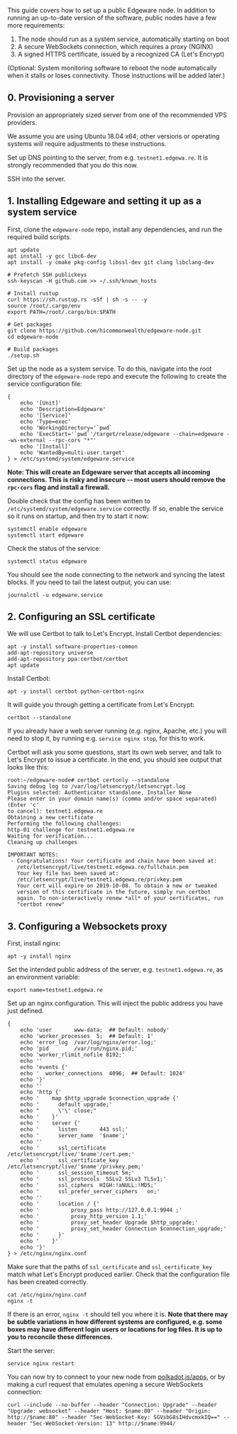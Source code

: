 This guide covers how to set up a public Edgeware node. In addition to 
running an up-to-date version of the software, public nodes have a few more
requirements:

1. The node should run as a system service, automatically starting on boot
2. A secure WebSockets connection, which requires a proxy (NGINX)
3. A signed HTTPS certificate, issued by a recognized CA (Let's Encrypt)

(Optional: System monitoring software to reboot the node automatically when
it stalls or loses connectivity. Those instructions will be added later.)

## 0. Provisioning a server

Provision an appropriately sized server from one of the recommended VPS
providers.

We assume you are using Ubuntu 18.04 x64; other versions or operating
systems will require adjustments to these instructions.

Set up DNS pointing to the server, from e.g. `testnet1.edgewa.re`. It
is strongly recommended that you do this now.

SSH into the server.

## 1. Installing Edgeware and setting it up as a system service

First, clone the `edgeware-node` repo, install any dependencies, and run
the required build scripts.

```
apt update
apt install -y gcc libc6-dev
apt install -y cmake pkg-config libssl-dev git clang libclang-dev

# Prefetch SSH publickeys
ssh-keyscan -H github.com >> ~/.ssh/known_hosts

# Install rustup
curl https://sh.rustup.rs -sSf | sh -s -- -y
source /root/.cargo/env
export PATH=/root/.cargo/bin:$PATH

# Get packages
git clone https://github.com/hicommonwealth/edgeware-node.git
cd edgeware-node

# Build packages
./setup.sh
```

Set up the node as a system service. To do this, navigate into the root directory
of the `edgeware-node` repo and execute the following to create the service
configuration file:

```
{
    echo '[Unit]'
    echo 'Description=Edgeware'
    echo '[Service]'
    echo 'Type=exec'
    echo 'WorkingDirectory='`pwd`
    echo 'ExecStart='`pwd`'/target/release/edgeware --chain=edgeware --ws-external --rpc-cors "*"'
    echo '[Install]'
    echo 'WantedBy=multi-user.target'
} > /etc/systemd/system/edgeware.service
```

**Note: This will create an Edgeware server that accepts all incoming
connections. This is risky and insecure -- most users should remove the
`rpc-cors` flag and install a firewall.**

Double check that the config has been written to `/etc/systemd/system/edgeware.service`
correctly. If so, enable the service so it runs on startup, and then try to
start it now:

```
systemctl enable edgeware
systemctl start edgeware
```

Check the status of the service:

```
systemctl status edgeware
```

You should see the node connecting to the network and syncing the latest blocks.
If you need to tail the latest output, you can use:

```
journalctl -u edgeware.service
```

## 2. Configuring an SSL certificate

We will use Certbot to talk to Let's Encrypt. Install Certbot dependencies:

```
apt -y install software-properties-common
add-apt-repository universe
add-apt-repository ppa:certbot/certbot
apt update
```

Install Certbot:

```
apt -y install certbot python-certbot-nginx
```

It will guide you through getting a certificate from Let's Encrypt:

```
certbot --standalone
```

If you already have a web server running (e.g. nginx, Apache, etc.)
you will need to stop it, by running e.g. `service nginx stop`, for
this to work.

Certbot will ask you some questions, start its own web server, and
talk to Let's Encrypt to issue a certificate. In the end, you should
see output that looks like this:

```
root:~/edgeware-node# certbot certonly --standalone
Saving debug log to /var/log/letsencrypt/letsencrypt.log
Plugins selected: Authenticator standalone, Installer None
Please enter in your domain name(s) (comma and/or space separated)  (Enter 'c'
to cancel): testnet1.edgewa.re
Obtaining a new certificate
Performing the following challenges:
http-01 challenge for testnet1.edgewa.re
Waiting for verification...
Cleaning up challenges

IMPORTANT NOTES:
 - Congratulations! Your certificate and chain have been saved at:
   /etc/letsencrypt/live/testnet1.edgewa.re/fullchain.pem
   Your key file has been saved at:
   /etc/letsencrypt/live/testnet1.edgewa.re/privkey.pem
   Your cert will expire on 2019-10-08. To obtain a new or tweaked
   version of this certificate in the future, simply run certbot
   again. To non-interactively renew *all* of your certificates, run
   "certbot renew"
```

## 3. Configuring a Websockets proxy

First, install nginx:

```
apt -y install nginx
```

Set the intended public address of the server, e.g.
`testnet1.edgewa.re`, as an environment variable:

```
export name=testnet1.edgewa.re
```

Set up an nginx configuration. This will inject the public
address you have just defined.

```
{
    echo 'user       www-data;  ## Default: nobody'
    echo 'worker_processes  5;  ## Default: 1'
    echo 'error_log  /var/log/nginx/error.log;'
    echo 'pid        /var/run/nginx.pid;'
    echo 'worker_rlimit_nofile 8192;'
    echo ''
    echo 'events {'
    echo '  worker_connections  4096;  ## Default: 1024'
    echo '}'
    echo ''
    echo 'http {'
    echo '    map $http_upgrade $connection_upgrade {'
    echo '      default upgrade;'
    echo "      \'\' close;"
    echo '    }'
    echo '    server {'
    echo '      listen       443 ssl;'
    echo '      server_name  '$name';'
    echo ''
    echo '      ssl_certificate /etc/letsencrypt/live/'$name'/cert.pem;'
    echo '      ssl_certificate_key /etc/letsencrypt/live/'$name'/privkey.pem;'
    echo '      ssl_session_timeout 5m;'
    echo '      ssl_protocols  SSLv2 SSLv3 TLSv1;'
    echo '      ssl_ciphers  HIGH:!aNULL:!MD5;'
    echo '      ssl_prefer_server_ciphers   on;'
    echo ''
    echo '      location / {'
    echo '          proxy_pass http://127.0.0.1:9944 ;'
    echo '          proxy_http_version 1.1;'
    echo '          proxy_set_header Upgrade $http_upgrade;'
    echo '          proxy_set_header Connection $connection_upgrade;'
    echo '      }'
    echo '    }'
    echo '}'
} > /etc/nginx/nginx.conf
```

Make sure that the paths of `ssl_certificate` and
`ssl_certificate_key` match what Let's Encrypt produced earlier.
Check that the configuration file has been created correctly.

```
cat /etc/nginx/nginx.conf
nginx -t
```

If there is an error, `nginx -t` should tell you where it is.
**Note that there may be subtle variations in how different
systems are configured, e.g. some boxes may have different
login users or locations for log files. It is up to you to
reconcile these differences.**

Start the server:

```
service nginx restart
```

You can now try to connect to your new node from
[polkadot.js/apps](https://polkadot.js.org/apps/#/settings),
or by making a curl request that emulates opening a secure
WebSockets connection:

```
curl --include --no-buffer --header "Connection: Upgrade" --header "Upgrade: websocket" --header "Host: $name:80" --header "Origin: http://$name:80" --header "Sec-WebSocket-Key: SGVsbG8sIHdvcmxkIQ==" --header "Sec-WebSocket-Version: 13" http://$name:9944/
```

